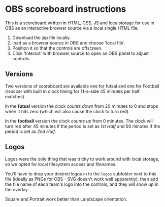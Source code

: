 # OBS scoreboard instructions
This is a scoreboard written in HTML, CSS, JS and localstorage for use in OBS as an interactive browser source via a local single HTML file.

1. Download the zip file locally.
2. load as a browser source in OBS and choose 'local file'.
3. Position it so that the controls are offscreen.
4. Click 'Interact' with browser source to open an OBS panel to adjust controls

## Versions

Two versions of scoreboard are available one for futsal and one for Football (/soccer with built in clock timing for  11-a-side 45 minutes per half matches).

In the **futsal** version the clock *counts down* from 20 minutes to 0 and stops when it hits zero (which will also cause the clock to turn red).

In the **football** version the clock *counts up* from 0 minutes. The clock will turn red after 45 minutes if the period is set as *1st Half* and 90 minutes if the period is set as *2nd Half*.

## Logos

Logos were the only thing that was tricky to work around with local storage, so we opted for local filesystem access and filenames.

You'll have to drop your desired logos in to the `logos` subfolder next to this file (ideally as PNGs for OBS - SVG doesn't work well apparently), then add the file name of each team's logo into the controls, and they will show up in the overlay.

Square and Portrait work better than Landscape orientation.
